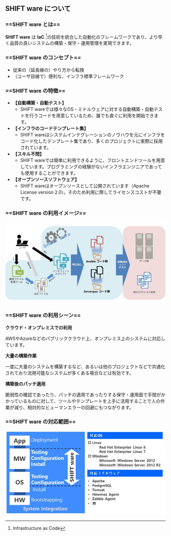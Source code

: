 ## **SHIFT ware について**
### ==SHIFT ware とは==
**SHIFT ware** は **IaC** [^1]の技術を統合した自動化のフレームワークであり、より早く品質の良いシステムの構築・保守・運用管理を実現できます。

[^1]: Infrastructure as Code

### ==SHIFT ware のコンセプト==

* 従来の（延長線の）やり方から転換 
* （ユーザ目線で）便利な、インフラ標準フレームワーク 

### ==SHIFT ware の特徴==

* **【自動構築・自動テスト】**
	* SHIFT wareでは様々なOS・ミドルウェアに対する自動構築・自動テストを行うコードを用意しているため、誰でも直ぐに利用を開始できます。
* **【インフラのコードテンプレート集】**
	* SHIFT wareはシステムインテグレーションのノウハウを元にインフラをコード化したテンプレート集であり、多くのプロジェクトに実際に採用されています。
* **【スキル不問】**
	* SHIFT wareでは簡単に利用できるように、フロントエンドツールを用意しています。プログラミングの経験がないインフラエンジニアであっても使用することができます。
* **【オープンソースソフトウェア】**
	* SHIFT wareはオープンソースとして公開されています（Apache License version 2.0）。そのため利用に際してライセンスコストが不要です。

### ==SHIFT ware の利用イメージ==

![overview](img/shift.jpg)


### ==SHIFT ware の利用シーン==

**クラウド・オンプレミスでの利用**

AWSやAzureなどのパブリッククラウド上、オンプレミス上のシステムに対応しています。

**大量の構築作業**

一度に大量のシステムを構築するなど、あるいは他のプロジェクトなどで共通化されており流用可能なシステムが多くある場合などは有効です。

**構築後のパッチ適用**

脆弱性の確認であったり、パッチの適用であったりする保守・運用面で手間がかかっているものに対して、ツールやテンプレートを上手に活用することで人の作業が減り、相対的なヒューマンエラーの回避にもつながります。


### ==SHIFT ware の対応範囲==
![support](img/support.jpg)
